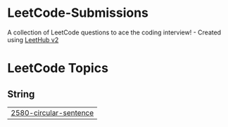 # LeetCode-Submissions
A collection of LeetCode questions to ace the coding interview! - Created using [LeetHub v2](https://github.com/arunbhardwaj/LeetHub-2.0)

<!---LeetCode Topics Start-->
# LeetCode Topics
## String
|  |
| ------- |
| [2580-circular-sentence](https://github.com/HitarthThakkar/LeetCode-Submissions/tree/master/2580-circular-sentence) |
<!---LeetCode Topics End-->